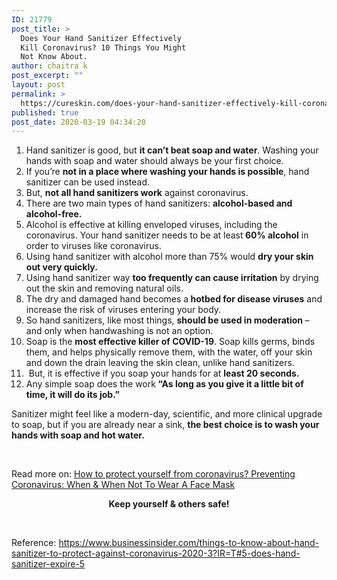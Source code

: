 ```yaml
---
ID: 21779
post_title: >
  Does Your Hand Sanitizer Effectively
  Kill Coronavirus? 10 Things You Might
  Not Know About.
author: chaitra k
post_excerpt: ""
layout: post
permalink: >
  https://cureskin.com/does-your-hand-sanitizer-effectively-kill-coronavirus-10-things-you-might-not-know-about/
published: true
post_date: 2020-03-19 04:34:20
---
```

<ol>
 	<li style="font-weight: 400;"><span style="font-weight: 400;">Hand sanitizer is good, but </span><b>it can’t beat soap and water</b><span style="font-weight: 400;">. W</span><span style="font-weight: 400;">ashing your hands</span><span style="font-weight: 400;"> with soap and water should always be your first choice.</span>&nbsp;</li>
 	<li style="font-weight: 400;"><span style="font-weight: 400;">If you’re </span><b>not in a place where washing your hands is possible</b><span style="font-weight: 400;">,</span><span style="font-weight: 400;"> hand sanitizer can be used </span><span style="font-weight: 400;">instead.</span>&nbsp;</li>
 	<li style="font-weight: 400;"><span style="font-weight: 400;">But, </span><b>not all hand sanitizers work</b><span style="font-weight: 400;"> against coronavirus.</span>&nbsp;</li>
 	<li style="font-weight: 400;"><span style="font-weight: 400;">There are two main types of hand sanitizers: </span><b>alcohol-based and alcohol-free. </b>&nbsp;</li>
 	<li style="font-weight: 400;"><span style="font-weight: 400;">Alcohol is effective at killing enveloped viruses, including the </span><span style="font-weight: 400;">coronavirus</span><span style="font-weight: 400;">. Your hand sanitizer needs to be at least</span><b> 60% alcohol</b><span style="font-weight: 400;"> in order to viruses like coronavirus.</span>&nbsp;</li>
 	<li style="font-weight: 400;"><span style="font-weight: 400;">Using hand sanitizer with alcohol more than 75% would </span><b>dry your skin out very quickly. </b>&nbsp;</li>
 	<li style="font-weight: 400;"><span style="font-weight: 400;">Using hand sanitizer way </span><b>too frequently can cause irritation</b><span style="font-weight: 400;"> by drying out the skin and removing natural oils.</span>&nbsp;</li>
 	<li style="font-weight: 400;"><span style="font-weight: 400;">The dry and damaged hand becomes a</span><b> hotbed for disease viruses</b><span style="font-weight: 400;"> and increase the risk of viruses entering your body.</span>&nbsp;</li>
 	<li style="font-weight: 400;"><span style="font-weight: 400;">So hand sanitizers, like most things, </span><b>should be used in moderation </b><span style="font-weight: 400;">– and only when handwashing is not an option.</span>&nbsp;</li>
 	<li style="font-weight: 400;"><span style="font-weight: 400;">Soap is the </span><b>most effective killer of COVID-19</b><span style="font-weight: 400;">. Soap kills germs, binds them, and helps physically remove them, with the water, off your skin and down the drain leaving the skin clean, unlike hand sanitizers.</span>&nbsp;</li>
 	<li style="font-weight: 400;"><span style="font-weight: 400;"> But, it is effective if you soap your hands for at </span><b>least 20 seconds.</b>&nbsp;</li>
 	<li style="font-weight: 400;"><span style="font-weight: 400;">Any simple soap does the work</span><b> “As long as you give it a little bit of time, it will do its job.”</b></li>
</ol>
<span style="font-weight: 400;">
</span><span style="font-weight: 400;">Sanitizer might feel like a modern-day, scientific, and more clinical upgrade to soap, but if you are already near a sink, </span><span style="font-weight: 400;">
</span><b>the best choice is to </b><b>wash your hands</b><b> with soap and hot water.</b>

&nbsp;

<span style="font-weight: 400;">Read more on:</span><span style="font-weight: 400;">
</span><a href="https://cureskin.com/coronavirus-in-india-how-to-protect-yourself-from-it/"><span style="font-weight: 400;">How to protect yourself from coronavirus?</span><span style="font-weight: 400;">
</span></a><a href="https://cureskin.com/preventing-coronavirus-when-when-not-to-wear-a-face-mask/"><span style="font-weight: 400;">Preventing Coronavirus: When &amp; When Not To Wear A Face Mask</span></a>
<p style="text-align: center;"><strong>Keep yourself &amp; others safe!</strong></p>
&nbsp;

<span style="font-weight: 400;">Reference:</span><span style="font-weight: 400;">
</span><a href="https://www.businessinsider.com/things-to-know-about-hand-sanitizer-to-protect-against-coronavirus-2020-3?IR=T#5-does-hand-sanitizer-expire-5"><span style="font-weight: 400;">https://www.businessinsider.com/things-to-know-about-hand-sanitizer-to-protect-against-coronavirus-2020-3?IR=T#5-does-hand-sanitizer-expire-5</span></a>

&nbsp;